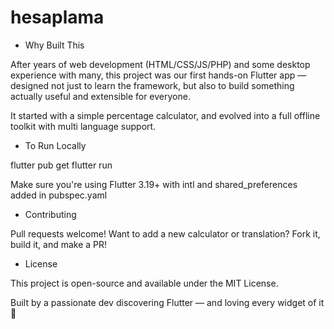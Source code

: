 # hesaplama

- Why Built This

After years of web development (HTML/CSS/JS/PHP) and some desktop experience with many, this project was our first hands-on Flutter app — designed not just to learn the framework, but also to build something actually useful and extensible for everyone.

It started with a simple percentage calculator, and evolved into a full offline toolkit with multi language support.

- To Run Locally

flutter pub get
flutter run

Make sure you're using Flutter 3.19+ with intl and shared_preferences added in pubspec.yaml

- Contributing

Pull requests welcome! Want to add a new calculator or translation? Fork it, build it, and make a PR!

- License

This project is open-source and available under the MIT License.

Built by a passionate dev discovering Flutter — and loving every widget of it 💙